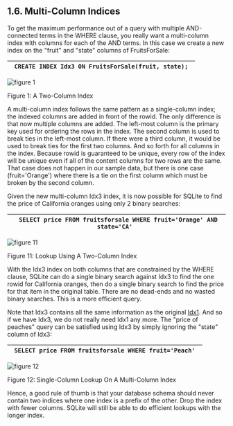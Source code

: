 ## 1\.6\.  Multi\-Column Indices



To get the maximum performance out of a query with multiple AND\-connected
terms in the WHERE clause, you really want a multi\-column index with
columns for each of the AND terms. In this case we create a new index
on the "fruit" and "state" columns of FruitsForSale:





| ```  CREATE INDEX Idx3 ON FruitsForSale(fruit, state);  ``` |
| --- |




![figure 1](images/qp/idx3.gif)  

Figure 1: A Two\-Column Index




A multi\-column index follows the same pattern as a single\-column index;
the indexed columns are added in front of the rowid. The only difference
is that now multiple columns are added. The left\-most column is the
primary key used for ordering the rows in the index. The second column is
used to break ties in the left\-most column. If there were a third column,
it would be used to break ties for the first two columns. And so forth for
all columns in the index. Because rowid is guaranteed
to be unique, every row of the index will be unique even if all of the
content columns for two rows are the same. That case does not happen
in our sample data, but there is one case (fruit\='Orange') where there
is a tie on the first column which must be broken by the second column.




Given the new multi\-column Idx3 index, it is now possible for SQLite
to find the price of California oranges using only 2 binary searches:





| ```  SELECT price FROM fruitsforsale WHERE fruit='Orange' AND state='CA'  ``` |
| --- |




![figure 11](images/qp/idx3lu1.gif)  

Figure 11: Lookup Using A Two\-Column Index




With the Idx3 index on both columns that are constrained by the WHERE clause,
SQLite can do a single binary search against Idx3 to find the one rowid
for California oranges, then do a single binary search to find the price
for that item in the original table. There are no dead\-ends and no
wasted binary searches. This is a more efficient query.




Note that Idx3 contains all the same information as the original 
[Idx1](#fig3). And so if we have Idx3, we do not really need Idx1
any more. The "price of peaches" query can be satisfied using Idx3
by simply ignoring the "state" column of Idx3:





| ```  SELECT price FROM fruitsforsale WHERE fruit='Peach'  ``` |
| --- |




![figure 12](images/qp/idx3lu2.gif)  

Figure 12: Single\-Column Lookup On A Multi\-Column Index




Hence, a good rule of thumb is that your database schema should never
contain two indices where one index is a prefix of the other. Drop the
index with fewer columns. SQLite will still be able to do efficient
lookups with the longer index.




